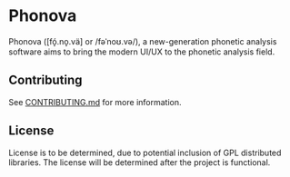 # Phonova

Phonova (\[fó̞.no̞.vä\] or /fəˈnoʊ.və/), a new-generation phonetic analysis software aims to bring the modern UI/UX to the phonetic analysis field.

## Contributing

See [CONTRIBUTING.md](CONTRIBUTING.md) for more information.

## License

License is to be determined, due to potential inclusion of GPL distributed libraries. The license will be determined after the project is functional.
